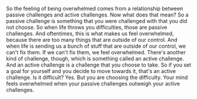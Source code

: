  So the feeling of being overwhelmed comes from a relationship between passive challenges and active challenges. Now what does that mean? So a passive challenge is something that you were challenged with that you did not choose. So when life throws you difficulties, those are passive challenges. And oftentimes, this is what makes us feel overwhelmed, because there are too many things that are outside of our control. And when life is sending us a bunch of stuff that are outside of our control, we can't fix them. If we can't fix them, we feel overwhelmed. There's another kind of challenge, though, which is something called an active challenge. And an active challenge is a challenge that you choose to take. So if you set a goal for yourself and you decide to move towards it, that's an active challenge. Is it difficult? Yes. But you are choosing the difficulty. Your mind feels overwhelmed when your passive challenges outweigh your active challenges.